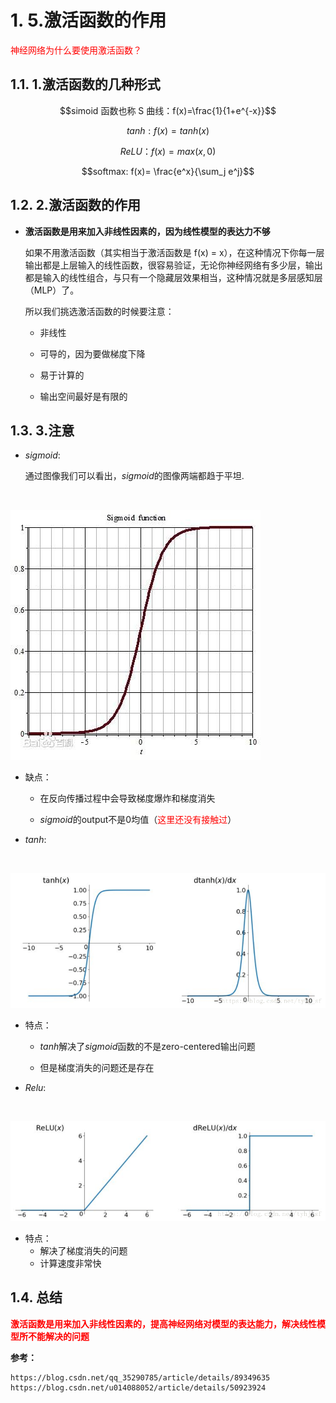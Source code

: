 # 1. 5.激活函数的作用
<font color="red"> 神经网络为什么要使用激活函数？</font>

## 1.1. 1.激活函数的几种形式

$$simoid 函数也称 S 曲线：f(x)=\frac{1}{1+e^{-x}}$$

$$tanh:f(x)=tanh(x)$$


$$ReLU：f(x)=max(x,0)$$

$$softmax: f(x)= \frac{e^x}{\sum_j e^j}$$

## 1.2. 2.激活函数的作用
* **激活函数是用来加入非线性因素的，因为线性模型的表达力不够**

    如果不用激活函数（其实相当于激活函数是 f(x) = x），在这种情况下你每一层输出都是上层输入的线性函数，很容易验证，无论你神经网络有多少层，输出都是输入的线性组合，与只有一个隐藏层效果相当，这种情况就是多层感知层（MLP）了。

    所以我们挑选激活函数的时候要注意：
    
    * 非线性
    
    * 可导的，因为要做梯度下降
    
    * 易于计算的
    
    * 输出空间最好是有限的

## 1.3. 3.注意

* $sigmoid:$

    通过图像我们可以看出，$sigmoid$的图像两端都趋于平坦.

<br>

![](_v_images/20200322102939669_7545.png)

* 缺点：
    * 在反向传播过程中会导致梯度爆炸和梯度消失

    * $sigmoid$的output不是0均值（<font color="red">这里还没有接触过</font>）
* $tanh:$

<br>

![](_v_images/20200322102920307_24699.png)

* 特点：
    * $tanh$解决了$sigmoid$函数的不是zero-centered输出问题
    
    * 但是梯度消失的问题还是存在

* $Relu:$

<br>

![](_v_images/20200307205918750_21743.png)

* 特点：
    * 解决了梯度消失的问题
    * 计算速度非常快


## 1.4. 总结

<font color="red">**激活函数是用来加入非线性因素的，提高神经网络对模型的表达能力，解决线性模型所不能解决的问题**</font>


**参考：**

    https://blog.csdn.net/qq_35290785/article/details/89349635
    https://blog.csdn.net/u014088052/article/details/50923924